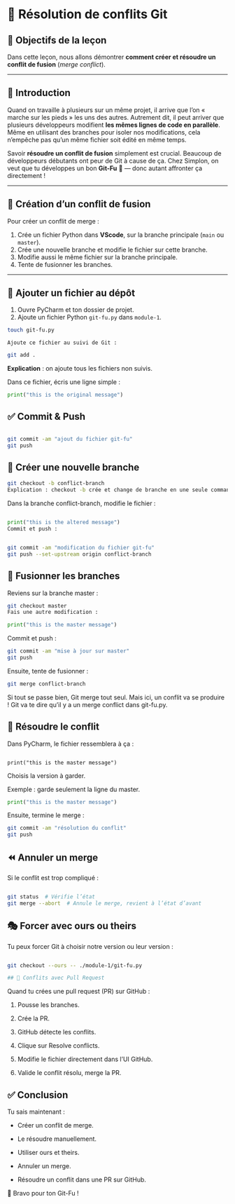 # 🧩 Résolution de conflits Git

## 🎯 Objectifs de la leçon

Dans cette leçon, nous allons démontrer **comment créer et résoudre un conflit de fusion** (*merge conflict*).

---

## 🚦 Introduction

Quand on travaille à plusieurs sur un même projet, il arrive que l’on « marche sur les pieds » les uns des autres. Autrement dit, il peut arriver que plusieurs développeurs modifient **les mêmes lignes de code en parallèle**.  
Même en utilisant des branches pour isoler nos modifications, cela n’empêche pas qu’un même fichier soit édité en même temps.

Savoir **résoudre un conflit de fusion** simplement est crucial. Beaucoup de développeurs débutants ont peur de Git à cause de ça. Chez Simplon, on veut que tu développes un bon **Git-Fu** 💪 — donc autant affronter ça directement !

---

## 🧪 Création d’un conflit de fusion

Pour créer un conflit de merge :

1. Crée un fichier Python dans **VScode**, sur la branche principale (`main` ou `master`).
2. Crée une nouvelle branche et modifie le fichier sur cette branche.
3. Modifie aussi le même fichier sur la branche principale.
4. Tente de fusionner les branches.

---

## 📂 Ajouter un fichier au dépôt

1. Ouvre PyCharm et ton dossier de projet.
2. Ajoute un fichier Python `git-fu.py` dans `module-1`.

```bash
touch git-fu.py
```

    Ajoute ce fichier au suivi de Git :

```bash
git add .
```


**Explication** : on ajoute tous les fichiers non suivis.

Dans ce fichier, écris une ligne simple :


```python
print("this is the original message")
```

## ✅ Commit & Push

```bash

git commit -am "ajout du fichier git-fu"
git push
```

## 🌿 Créer une nouvelle branche

```bash
git checkout -b conflict-branch
Explication : checkout -b crée et change de branche en une seule commande.
```

Dans la branche conflict-branch, modifie le fichier :

```python

print("this is the altered message")
Commit et push :
```
```bash

git commit -am "modification du fichier git-fu"
git push --set-upstream origin conflict-branch
```
## 🔀 Fusionner les branches
Reviens sur la branche master :

```bash
git checkout master
Fais une autre modification :
```

```python
print("this is the master message")
```
Commit et push :

```bash
git commit -am "mise à jour sur master"
git push
```

Ensuite, tente de fusionner :

```bash
git merge conflict-branch
```

Si tout se passe bien, Git merge tout seul. Mais ici, un conflit va se produire ! Git va te dire qu’il y a un merge conflict dans git-fu.py.

## 🧹 Résoudre le conflit
Dans PyCharm, le fichier ressemblera à ça :

```plaintext

print("this is the master message")
```

Choisis la version à garder. 


Exemple : garde seulement la ligne du master.

```python
print("this is the master message")
```

Ensuite, termine le merge :

```bash
git commit -am "résolution du conflit"
git push
```

## ⏪ Annuler un merge
Si le conflit est trop compliqué :

```bash

git status  # Vérifie l’état
git merge --abort  # Annule le merge, revient à l’état d’avant
```

## 🎭 Forcer avec ours ou theirs
Tu peux forcer Git à choisir notre version ou leur version :

```bash

git checkout --ours -- ./module-1/git-fu.py

## 🔗 Conflits avec Pull Request
```

Quand tu crées une pull request (PR) sur GitHub :

1. Pousse les branches.

2. Crée la PR.

3. GitHub détecte les conflits.

4. Clique sur Resolve conflicts.

5. Modifie le fichier directement dans l’UI GitHub.

6. Valide le conflit résolu, merge la PR.


## ✅ Conclusion
Tu sais maintenant :

* Créer un conflit de merge.

* Le résoudre manuellement.

* Utiliser ours et theirs.

* Annuler un merge.

* Résoudre un conflit dans une PR sur GitHub.

🚀 Bravo pour ton Git-Fu !




